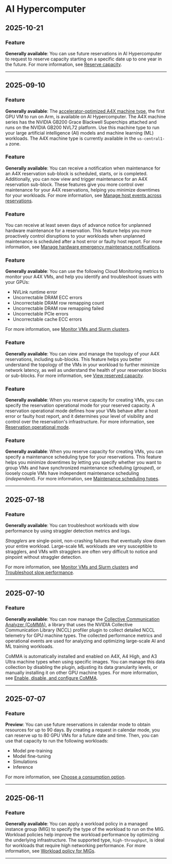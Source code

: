 # AI Hypercomputer

## 2025-10-21

### Feature

**Generally available**: You can use future reservations in
AI Hypercomputer to request to reserve capacity starting on a specific
date up to one year in the future. For more information, see
[Reserve capacity](https://docs.cloud.google.com/ai-hypercomputer/docs/reserve-capacity).

---
## 2025-09-10

### Feature

**Generally available**: The [accelerator-optimized A4X machine type](https://cloud.google.com/ai-hypercomputer/docs/gpu#a4x), the first GPU VM to run on Arm, is available on AI Hypercomputer. The A4X machine series has the NVIDIA GB200 Grace Blackwell Superchips attached and runs on the NVIDIA GB200 NVL72 platform. Use this machine type to run your large artificial intelligence (AI) models and machine learning (ML) workloads. The A4X machine type is currently available in the `us-central1-a` zone.

### Feature

**Generally available**: You can receive a notification when maintenance for an A4X reservation sub-block is scheduled, starts, or is completed. Additionally, you can now view and trigger maintenance for an A4X reservation sub-block. These features give you more control over maintenance for your A4X reservations, helping you minimize downtimes for your workloads. For more information, see [Manage host events across reservations](https://cloud.google.com/ai-hypercomputer/docs/manage/host-events-reservations).

### Feature

You can receive at least seven days of advance notice for unplanned hardware maintenance for a reservation. This feature helps you more proactively control disruptions to your workloads when unplanned maintenance is scheduled after a host error or faulty host report. For more information, see [Manage hardware emergency maintenance notifications](https://cloud.google.com/ai-hypercomputer/docs/manage/host-events-reservations#emergency-notifications).

### Feature

**Generally available**: You can use the following Cloud Monitoring metrics to monitor your A4X VMs, and help you identify and troubleshoot issues with your GPUs:

* NVLink runtime error
* Uncorrectable DRAM ECC errors
* Uncorrectable DRAM row remapping count
* Uncorrectable DRAM row remapping failed
* Uncorrectable PCIe errors
* Uncorrectable cache ECC errors

For more information, see [Monitor VMs and Slurm clusters](https://cloud.google.com/ai-hypercomputer/docs/monitor).

### Feature

**Generally available**: You can view and manage the topology of your A4X reservations, including sub-blocks. This feature helps you better understand the topology of the VMs in your workload to further minimize network latency, as well as understand the health of your reservation blocks or sub-blocks. For more information, see
[View reserved capacity](https://cloud.google.com/ai-hypercomputer/docs/view-reserved-capacity).

### Feature

**Generally available**: When you reserve capacity for creating VMs, you can specify the reservation operational mode for your reserved capacity. A reservation operational mode defines how your VMs behave after a host error or faulty host report, and it determines your level of visibility and control over the reservation's infrastructure. For more information, see [Reservation operational mode](https://cloud.google.com/ai-hypercomputer/docs/create/review-configurations#reservation-operational-mode).

### Feature

**Generally available**: When you reserve capacity for creating VMs, you can specify a maintenance scheduling type for your reservations. This feature helps you minimize downtimes by letting you specify whether you want to group VMs and have synchronized maintenance scheduling (*grouped*), or loosely couple VMs have independent maintenance scheduling (*independent*). For more information, see [Maintenance scheduling types](https://cloud.google.com/ai-hypercomputer/docs/create/review-configurations#maintenance-scheduling-types).

---
## 2025-07-18

### Feature

**Generally available**: You can troubleshoot workloads with slow performance by using straggler detection metrics and logs.

*Stragglers* are single-point, non-crashing failures that eventually
slow down your entire workload. Large-scale ML workloads are very susceptible to stragglers, and VMs with stragglers are often very difficult to notice and pinpoint without straggler detection.

For more information, see [Monitor VMs and Slurm clusters](https://cloud.google.com/ai-hypercomputer/docs/monitor) and [Troubleshoot slow performance](https://cloud.google.com/ai-hypercomputer/docs/troubleshooting/troubleshoot-slow-performance).

---
## 2025-07-10

### Feature

**Generally available**: You can now manage the [Collective Communication Analyzer (CoMMA)](https://cloud.google.com/ai-hypercomputer/docs/nccl/comma), a library that uses the NVIDIA Collective Communication Library (NCCL) profiler plugin to collect detailed NCCL telemetry for GPU machine types. The collected performance metrics and operational events are used for analyzing and optimizing large-scale AI and ML training workloads.

CoMMA is automatically installed and enabled on A4X, A4 High, and A3 Ultra machine types when using specific images. You can manage this data collection by disabling the plugin, adjusting its data granularity levels, or manually installing it on other GPU machine types. For more information, see [Enable, disable, and configure CoMMA](https://cloud.google.com/ai-hypercomputer/docs/nccl/configure-comma).

---
## 2025-07-07

### Feature

**Preview**: You can use future reservations in calendar mode to obtain resources for up to 90 days. By creating a request in calendar mode, you can reserve up to 80 GPU VMs for a future date and time. Then, you can use that capacity to run the following workloads:

* Model pre-training
* Model fine-tuning
* Simulations
* Inference

For more information, see [Choose a consumption option](https://cloud.google.com/ai-hypercomputer/docs/consumption-models).

---
## 2025-06-11

### Feature

**Generally available**: You can apply a workload policy in a managed instance group (MIG) to specify the type of the workload to run on the MIG. Workload policies help improve the workload performance by optimizing the underlying infrastructure. The supported type, `high-throughput`, is ideal for workloads that require high networking performance. For more information, see [Workload policy for MIGs](https://cloud.google.com/ai-hypercomputer/docs/placement-policy-and-workload-policy#workload-policy).

---
